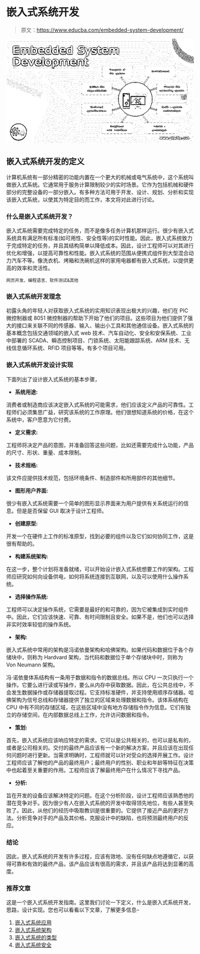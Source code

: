 # 嵌入式系统开发

> 原文：<https://www.educba.com/embedded-system-development/>

![Embedded System Development](img/c0db78b73184cc55476ceb2eb3bd3c05.png)



## 嵌入式系统开发的定义

计算机系统有一部分精密的功能内置在一个更大的机械或电气系统中，这个系统叫做嵌入式系统。它通常用于服务计算限制较少的实时场景。它作为包括机械和硬件部分的完整设备的一部分嵌入。有多种方法可用于开发、设计、规划、分析和实现该嵌入式系统，以使其为特定目的而工作，本文将对此进行讨论。

### 什么是嵌入式系统开发？

嵌入式系统需要完成特定的任务，而不是像多任务计算机那样运行。很少有嵌入式系统具有满足所有标准(如可用性、安全性等)的实时性能。因此，嵌入式系统致力于完成特定的任务，并且其结构简单以降低成本。因此，设计工程师可以对其进行优化和增强，以提高可靠性和性能。嵌入式系统的范围从便携式组件到大型混合动力汽车不等。像洗衣机、烤箱和洗碗机这样的家用电器都有嵌入式系统，以提供更高的效率和灵活性。

<small>网页开发、编程语言、软件测试&其他</small>

### 嵌入式系统开发理念

初露头角的年轻人对获取嵌入式系统的实用知识表现出极大的兴趣，他们在 PIC 微控制器或 8051 微控制器的帮助下开始了他们的项目。这些项目为他们提供了强大的接口来关联不同的传感器、输入、输出小工具和其他通信设备。嵌入式系统的基本概念包括交通领域的嵌入式 web 技术、汽车自动化、安全和安保系统、工业中部署的 SCADA、瞬态控制项目、门锁系统、太阳能跟踪系统、ARM 技术、无线信息循环系统、RFID 项目等等。有多个项目可用。

### 嵌入式系统开发设计实现

下面列出了设计嵌入式系统的基本步骤，

*   **系统用途:**

消费者或制造商应该决定嵌入式系统的可能需求，他们应该定义产品的可靠性。工程师们必须集思广益，研究该系统的工作原理。他们很想知道系统的价格，在这个系统中，客户愿意为它付费。

*   **定义需求:**

工程师将决定产品的意图，并准备回答这些问题，比如还需要完成什么功能，产品的尺寸、形状、重量、成本限制。

*   **技术规格:**

该文件应提供技术规范，包括环境条件、制造部件和所用部件的其他细节。

*   **图形用户界面:**

很少有嵌入式系统需要一个简单的图形显示界面来为用户提供有关系统运行的信息。但是是否保留 GUI 取决于设计工程师。

*   **创建原型:**

开发一个在硬件上工作的标准原型，找到必要的组件以及它们如何协同工作，这是很有帮助的。

*   **构建系统架构:**

在这一步，整个计划将准备就绪，可以开始设计嵌入式系统想要工作的架构。工程师应研究如何向设备供电，如何将系统连接到互联网，以及可以使用什么操作系统。

*   **选择操作系统:**

工程师可以决定操作系统，它需要是最好的和可靠的，因为它被集成到实时组件中。因此，它们应该快速、可靠、有时间限制且安全。如果不是，他们也可以选择非实时效率较低的操作系统。

*   **架构:**

嵌入式系统中常用的架构是冯诺依曼架构和哈佛架构。如果代码和数据位于各个存储块中，则称为 Hardvard 架构，当代码和数据位于单个存储块中时，则称为 Von Neumann 架构。

冯·诺依曼体系结构有一条用于数据和指令的数据总线。所以 CPU 一次只执行一个操作。它要么进行读或写操作，要么从内存中获取数据。因此，在公共总线中，不会发生数据操作或存储器提取过程。它支持标准硬件，并支持使用顺序存储器。哈佛架构为信号总线和存储器提供了独立的区域来处理数据和指令。该体系结构在 CPU 中有不同的存储区域，在这些区域中没有地方存储指令作为信息。它们有独立的存储空间，在内部数据总线上工作，允许访问数据和指令。

*   **策划:**

首先，嵌入式系统应该响应特定的需求。它可以是公共相关的，也可以是私有的，或者是公司相关的。交付的最终产品应该有一个新的解决方案，并且应该在出现任何问题时进行更新。当需求明确时，工程师就可以针对受众的选择开展工作。设计工程师应该了解他的产品的最终用户；最终用户的性别、职业和年龄等特征在决策中也起着至关重要的作用。工程师应该了解最终用户在什么情况下寻找产品。

*   **分析:**

旨在开发的设备应该解决特定的问题。在这个分析阶段，设计工程师应该熟悉他的潜在竞争对手。因为很少有人在嵌入式系统的开发中取得领先地位，有些人甚至失败了。因此，从他们的经历中吸取教训是很重要的。它提供了接近产品的更好方法。分析竞争对手的产品及其价格，克服设计中的缺陷，也将预测最终用户的反应。

### 结论

因此，嵌入式系统的开发有许多过程，应该有效地、没有任何缺点地遵循它，以获得可靠和有效的最终产品，该产品应该有很高的需求，并且该产品将达到显著的高度。

### 推荐文章

这是一个嵌入式系统开发指南。这里我们讨论一下定义，什么是嵌入式系统开发，思路，设计实现。您也可以看看以下文章，了解更多信息–

1.  [嵌入式系统应用](https://www.educba.com/embedded-systems-applications/)
2.  [嵌入式系统架构](https://www.educba.com/embedded-systems-architecture/)
3.  [嵌入式系统的类型](https://www.educba.com/types-of-embedded-systems/)
4.  [嵌入式系统安全](https://www.educba.com/embedded-systems-security/)





